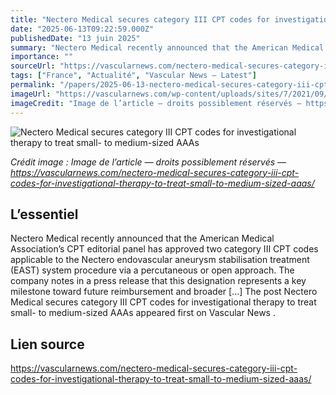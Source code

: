 ```yaml
---
title: "Nectero Medical secures category III CPT codes for investigational therapy to treat small- to medium-sized AAAs"
date: "2025-06-13T09:22:59.000Z"
publishedDate: "13 juin 2025"
summary: "Nectero Medical recently announced that the American Medical Association’s CPT editorial panel has approved two category III CPT codes applicable to the Nectero endovascular aneurysm stabilisation treatment (EAST) system procedure via a percutaneous or open approach. The company notes in a press release that this designation represents a key milestone toward future reimbursement and broader [&#8230;] The post Nectero Medical secures category III CPT codes for investigational therapy to treat small- to medium-sized AAAs appeared first on Vascular News ."
importance: ""
sourceUrl: "https://vascularnews.com/nectero-medical-secures-category-iii-cpt-codes-for-investigational-therapy-to-treat-small-to-medium-sized-aaas/"
tags: ["France", "Actualité", "Vascular News — Latest"]
permalink: "/papers/2025-06-13-nectero-medical-secures-category-iii-cpt-codes-for-investigational-therapy-to-treat-small-to-medium-sized-aaas"
imageUrl: "https://vascularnews.com/wp-content/uploads/sites/7/2021/09/Nectero-Medical-logo-web.png"
imageCredit: "Image de l’article — droits possiblement réservés — https://vascularnews.com/nectero-medical-secures-category-iii-cpt-codes-for-investigational-therapy-to-treat-small-to-medium-sized-aaas/"
---
```


![Nectero Medical secures category III CPT codes for investigational therapy to treat small- to medium-sized AAAs](https://vascularnews.com/wp-content/uploads/sites/7/2021/09/Nectero-Medical-logo-web.png)

*Crédit image : Image de l’article — droits possiblement réservés — https://vascularnews.com/nectero-medical-secures-category-iii-cpt-codes-for-investigational-therapy-to-treat-small-to-medium-sized-aaas/*

## L’essentiel

Nectero Medical recently announced that the American Medical Association’s CPT editorial panel has approved two category III CPT codes applicable to the Nectero endovascular aneurysm stabilisation treatment (EAST) system procedure via a percutaneous or open approach. The company notes in a press release that this designation represents a key milestone toward future reimbursement and broader [&#8230;] The post Nectero Medical secures category III CPT codes for investigational therapy to treat small- to medium-sized AAAs appeared first on Vascular News .

## Lien source

https://vascularnews.com/nectero-medical-secures-category-iii-cpt-codes-for-investigational-therapy-to-treat-small-to-medium-sized-aaas/
